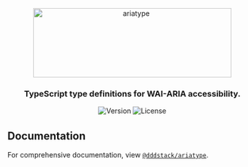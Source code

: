 <div align="center">
  <picture>
    <source
      media="(prefers-color-scheme: dark)"
      srcset="https://raw.githubusercontent.com/dddstack/ariatype/main/assets/media/banner-dark.svg"
    >
    <source
      media="(prefers-color-scheme: light)"
      srcset="https://raw.githubusercontent.com/dddstack/ariatype/main/assets/media/banner-light.svg"
    >
    <img
      alt="ariatype"
      height="140"
      style="max-width: 100%;"
      src="https://raw.githubusercontent.com/dddstack/ariatype/main/assets/media/banner-light.svg" width="400"
    >
  </picture>
</div>

<h3 align="center" borderBottom="none">
  TypeScript type definitions for WAI-ARIA accessibility.
</h3>

<div align="center">
  <img alt="Version" src="https://img.shields.io/npm/v/@dddstack/ariatype?color=aqua&style=for-the-badge">
  <img alt="License" src="https://img.shields.io/github/license/dddstack/ariatype?style=for-the-badge">
</div>

## Documentation

For comprehensive documentation, view [`@dddstack/ariatype`](https://github.com/dddstack/ariatype/tree/main/packages/ariatype).
